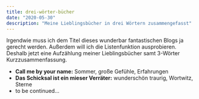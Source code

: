 ```yaml
---
title: drei-wörter-bücher
date: "2020-05-30"
description: "Meine Lieblingsbücher in drei Wörtern zusammengefasst"
---
```



Irgendwie muss ich dem Titel dieses wunderbar fantastischen Blogs ja gerecht werden. Außerdem will ich die Listenfunktion ausprobieren. Deshalb jetzt eine Aufzählung meiner Lieblingsbücher samt 3-Wörter Kurzzusammenfassung.

- **Call me by your name:** Sommer, große Gefühle, Erfahrungen
- **Das Schicksal ist ein mieser Verräter:** wunderschön traurig, Wortwitz, Sterne
- to be continued...
